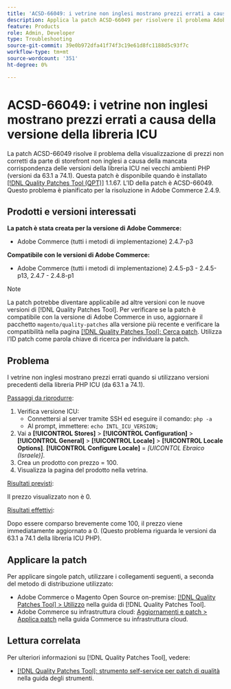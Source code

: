 ```yaml
---
title: 'ACSD-66049: i vetrine non inglesi mostrano prezzi errati a causa della versione della libreria ICU'
description: Applica la patch ACSD-66049 per risolvere il problema Adobe Commerce, in cui gli store front non inglesi mostrano prezzi errati a causa della mancata corrispondenza della versione della libreria ICU negli ambienti PHP precedenti (versioni da 63.1 a 74.1).
feature: Products
role: Admin, Developer
type: Troubleshooting
source-git-commit: 39e0b972dfa41f74f3c19e61d8fc1188d5c93f7c
workflow-type: tm+mt
source-wordcount: '351'
ht-degree: 0%

---
```



# ACSD-66049: i vetrine non inglesi mostrano prezzi errati a causa della versione della libreria ICU

La patch ACSD-66049 risolve il problema della visualizzazione di prezzi non corretti da parte di storefront non inglesi a causa della mancata corrispondenza delle versioni della libreria ICU nei vecchi ambienti PHP (versioni da 63.1 a 74.1). Questa patch è disponibile quando è installato [[!DNL Quality Patches Tool (QPT)]](/help/tools/quality-patches-tool/quality-patches-tool-to-self-serve-quality-patches.md) 1.1.67. L’ID della patch è ACSD-66049. Questo problema è pianificato per la risoluzione in Adobe Commerce 2.4.9.

## Prodotti e versioni interessati

**La patch è stata creata per la versione di Adobe Commerce:**

* Adobe Commerce (tutti i metodi di implementazione) 2.4.7-p3

**Compatibile con le versioni di Adobe Commerce:**

* Adobe Commerce (tutti i metodi di implementazione) 2.4.5-p3 - 2.4.5-p13, 2.4.7 - 2.4.8-p1

>[!NOTE]
>
>La patch potrebbe diventare applicabile ad altre versioni con le nuove versioni di [!DNL Quality Patches Tool]. Per verificare se la patch è compatibile con la versione di Adobe Commerce in uso, aggiornare il pacchetto `magento/quality-patches` alla versione più recente e verificare la compatibilità nella pagina [[!DNL Quality Patches Tool]: Cerca patch](https://experienceleague.adobe.com/tools/commerce-quality-patches/index.html?lang=it). Utilizza l’ID patch come parola chiave di ricerca per individuare la patch.

## Problema

I vetrine non inglesi mostrano prezzi errati quando si utilizzano versioni precedenti della libreria PHP ICU (da 63.1 a 74.1).

<u>Passaggi da riprodurre</u>:

1. Verifica versione ICU:
   * Connettersi al server tramite SSH ed eseguire il comando: `php -a`
   * Al prompt, immettere: `echo INTL_ICU_VERSION;`
1. Vai a **[!UICONTROL Stores]** > **[!UICONTROL Configuration]** > **[!UICONTROL General]** > **[!UICONTROL Locale]** > **[!UICONTROL Locale Options]**. **[!UICONTROL Configure Locale]** = *[UICONTOL Ebraico (Israele)]*.
1. Crea un prodotto con prezzo = 100.
1. Visualizza la pagina del prodotto nella vetrina.

<u>Risultati previsti</u>:

Il prezzo visualizzato non è 0.

<u>Risultati effettivi</u>:

Dopo essere comparso brevemente come 100, il prezzo viene immediatamente aggiornato a 0.
(Questo problema riguarda le versioni da 63.1 a 74.1 della libreria ICU PHP).

## Applicare la patch

Per applicare singole patch, utilizzare i collegamenti seguenti, a seconda del metodo di distribuzione utilizzato:

* Adobe Commerce o Magento Open Source on-premise: [[!DNL Quality Patches Tool] > Utilizzo](/help/tools/quality-patches-tool/usage.md) nella guida di [!DNL Quality Patches Tool].
* Adobe Commerce su infrastruttura cloud: [Aggiornamenti e patch > Applica patch](https://experienceleague.adobe.com/docs/commerce-cloud-service/user-guide/develop/upgrade/apply-patches.html?lang=it) nella guida Commerce su infrastruttura cloud.

## Lettura correlata

Per ulteriori informazioni su [!DNL Quality Patches Tool], vedere:

* [[!DNL Quality Patches Tool]: strumento self-service per patch di qualità](/help/tools/quality-patches-tool/quality-patches-tool-to-self-serve-quality-patches.md) nella guida degli strumenti.
